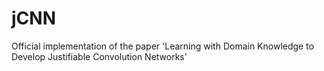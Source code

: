 # jCNN
Official implementation of the paper 'Learning with Domain Knowledge to Develop Justifiable Convolution Networks'
